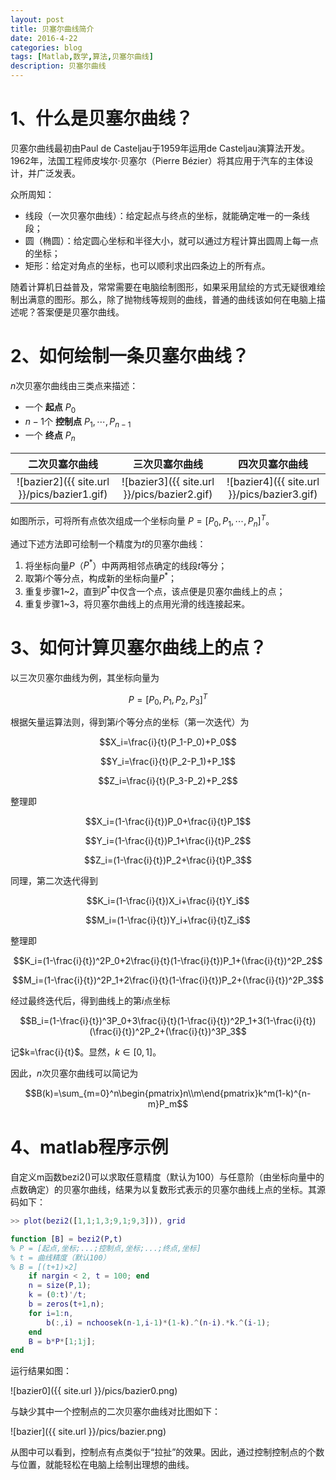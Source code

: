 ```yaml
---
layout: post
title: 贝塞尔曲线简介
date: 2016-4-22
categories: blog
tags: [Matlab,数学,算法,贝塞尔曲线]
description: 贝塞尔曲线
---
```


# 1、什么是贝塞尔曲线？

贝塞尔曲线最初由Paul de Casteljau于1959年运用de Casteljau演算法开发。1962年，法国工程师皮埃尔·贝塞尔（Pierre Bézier）将其应用于汽车的主体设计，并广泛发表。

众所周知：

- 线段（一次贝塞尔曲线）：给定起点与终点的坐标，就能确定唯一的一条线段；
- 圆（椭圆）：给定圆心坐标和半径大小，就可以通过方程计算出圆周上每一点的坐标；
- 矩形：给定对角点的坐标，也可以顺利求出四条边上的所有点。

随着计算机日益普及，常常需要在电脑绘制图形，如果采用鼠绘的方式无疑很难绘制出满意的图形。那么，除了抛物线等规则的曲线，普通的曲线该如何在电脑上描述呢？答案便是贝塞尔曲线。

# 2、如何绘制一条贝塞尔曲线？

$n$次贝塞尔曲线由三类点来描述：

- 一个 __起点__ $P_0$
- $n-1$个 __控制点__ $P_1,\cdots,P_{n-1}$
- 一个 __终点__ $P_n$

二次贝塞尔曲线|三次贝塞尔曲线|四次贝塞尔曲线
:--:|:--:|:--:
![bazier2]({{ site.url }}/pics/bazier1.gif)|![bazier3]({{ site.url }}/pics/bazier2.gif)|![bazier4]({{ site.url }}/pics/bazier3.gif)

如图所示，可将所有点依次组成一个坐标向量 $P=[P_0,P_1,\cdots,P_n]^T$。

通过下述方法即可绘制一个精度为$t$的贝塞尔曲线：

1. 将坐标向量$P$（$P^*$）中两两相邻点确定的线段$t$等分；
2. 取第$i$个等分点，构成新的坐标向量$P^*$；
3. 重复步骤1~2，直到$P^*$中仅含一个点，该点便是贝塞尔曲线上的点；
4. 重复步骤1~3，将贝塞尔曲线上的点用光滑的线连接起来。

# 3、如何计算贝塞尔曲线上的点？

以三次贝塞尔曲线为例，其坐标向量为

$$P=[P_0,P_1,P_2,P_3]^T$$

根据矢量运算法则，得到第$i$个等分点的坐标（第一次迭代）为

$$X_i=\frac{i}{t}(P_1-P_0)+P_0$$

$$Y_i=\frac{i}{t}(P_2-P_1)+P_1$$

$$Z_i=\frac{i}{t}(P_3-P_2)+P_2$$

整理即

$$X_i=(1-\frac{i}{t})P_0+\frac{i}{t}P_1$$

$$Y_i=(1-\frac{i}{t})P_1+\frac{i}{t}P_2$$

$$Z_i=(1-\frac{i}{t})P_2+\frac{i}{t}P_3$$

同理，第二次迭代得到

$$K_i=(1-\frac{i}{t})X_i+\frac{i}{t}Y_i$$

$$M_i=(1-\frac{i}{t})Y_i+\frac{i}{t}Z_i$$

整理即

$$K_i=(1-\frac{i}{t})^2P_0+2\frac{i}{t}(1-\frac{i}{t})P_1+(\frac{i}{t})^2P_2$$

$$M_i=(1-\frac{i}{t})^2P_1+2\frac{i}{t}(1-\frac{i}{t})P_2+(\frac{i}{t})^2P_3$$

经过最终迭代后，得到曲线上的第$i$点坐标

$$B_i=(1-\frac{i}{t})^3P_0+3\frac{i}{t}(1-\frac{i}{t})^2P_1+3(1-\frac{i}{t})(\frac{i}{t})^2P_2+(\frac{i}{t})^3P_3$$

记$k=\frac{i}{t}$。显然，$k\in[0,1]$。

因此，$n$次贝塞尔曲线可以简记为

$$B(k)=\sum_{m=0}^n\begin{pmatrix}n\\m\end{pmatrix}k^m(1-k)^{n-m}P_m$$

# 4、matlab程序示例

自定义m函数bezi2()可以求取任意精度（默认为100）与任意阶（由坐标向量中的点数确定）的贝塞尔曲线，结果为以复数形式表示的贝塞尔曲线上点的坐标。其源码如下：

```m
>> plot(bezi2([1,1;1,3;9,1;9,3])), grid

function [B] = bezi2(P‚t)
% P = [起点,坐标;...;控制点,坐标;...;终点,坐标]
% t = 曲线精度（默认100）
% B = [(t+1)×2]
    if nargin < 2, t = 100; end
    n = size(P,1);
    k = (0:t)'/t;
    b = zeros(t+1,n);
    for i=1:n,
        b(:,i) = nchoosek(n-1,i-1)*(1-k).^(n-i).*k.^(i-1);
    end
    B = b*P*[1;1j];
end
```

运行结果如图：

![bazier0]({{ site.url }}/pics/bazier0.png)

与缺少其中一个控制点的二次贝塞尔曲线对比图如下：

![bazier]({{ site.url }}/pics/bazier.png)

从图中可以看到，控制点有点类似于“拉扯”的效果。因此，通过控制控制点的个数与位置，就能轻松在电脑上绘制出理想的曲线。